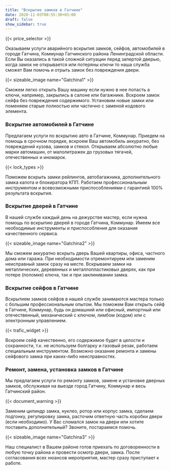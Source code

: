 ```yaml
---
title: "Вскрытие замков в Гатчине"
date: 2020-11-03T00:55:30+03:00
draft: false
show_sidebar: true
---
```

{{< price_selector >}}

Оказываем услуги аварийного вскрытия замков, сейфов, автомобилей в городе Гатчина, Коммунар Гатчинского района Ленинградской области. Если Вы оказались в такой сложной ситуации перед запертой дверью, когда замок не открывается или потеряны ключи то наша служба сможет Вам помочь и отрыть замок без повреждения двери. 

{{< sizeable_image name="Gatchina1" >}}

Сможем легко открыть Вашу машину если нужно в нее попасть а ключи, например, закрылись в салоне или багажнике. Вскроем замок сейфа без повреждения содержимого. Установим новые замки или поменяем старые полностью или частично с заменой кодового элемента.

### Вскрытие автомобилей  в Гатчине

Предлагаем услуги по вскрытию авто в Гатчине, Коммунар. Приедем на помощь в срочном порядке, вскроем Ваш автомобиль аккуратно, без повреждений кузова, замков и стекол. Открываем абсолютно любые марки автомашин, от малолитражек до грузовых тягачей, отечественных и иномарок. 

{{< lock_types >}}

Поможем вскрыть замки рейлингов, автобагажника, дополнительного замка капота и блокиратора КПП. Работаем профессиональным инструментом и всевозможными приспособлениями с гарантией 100% результата вскрытия.

### Вскрытие дверей в Гатчине

В нашей службе каждый день на дежурстве мастер, если нужна помощь по вскрытию дверей в городе Гатчина, Коммунар.  Имеем все необходимые инструменты и приспособления для оказания качественного сервиса. 

{{< sizeable_image name="Gatchina2" >}}

Мы сможем аккуратно вскрыть дверь Вашей квартиры, офиса, частного дома или гаража. При необходимости отремонтируем или заменим неисправный замок сразу на месте. Вскрываем замки на металлических, деревянных и металлопластиковых дверях, как при потере (поломке) ключа, так и при заклинивании замка.

### Вскрытие сейфов в Гатчине

Вскрытием замков сейфов в нашей службе занимаются мастера только с большим профессиональным опытом. Мы поможем Вам открыть сейф в Гатчине, Коммунар, будь он домашний или офисный, импортный или отечественный, механический с ключом, лимбом (кодом) или с электронным управлением. 

{{< trafic_widget >}}

Вскроем сейф качественно, его содержимое будет в целости и сохранности, т.к. не используем болгарку и газовый резак, работаем специальным инструментом. Возможно оказание ремонта и замены сейфового замка при каких-либо неисправностях.

### Ремонт, замена, установка замков в Гатчине

Мы предлагаем услуги по ремонту замков, замене и установке дверных замков, обслуживая на выезде город Гатчину, Коммунар и весь Гатчинский район. 

{{< document_warning >}}

Заменим цилиндр замка, нуклео, ротор или корпус замка, сделаем подгонку, регулировку замка, расточим ответную часть коробки двери (если необходимо). У Вас сломался замок на двери или хотите поставить дополнительный? Звоните, постараемся помочь. 

{{< sizeable_image name="Gatchina3" >}}

Наш специалист в Вашем районе готов приехать по договоренности в любую точку района и провести осмотр двери, замка. После согласования всех нюансов мероприятия, мастер сразу приступает к работе.
